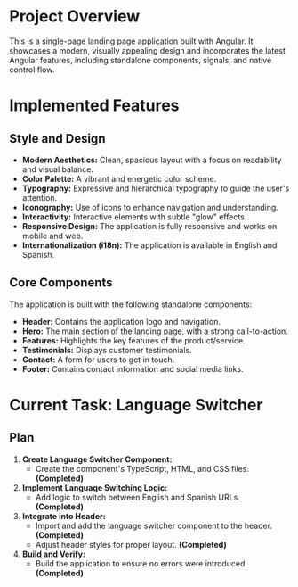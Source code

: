 # Project Overview

This is a single-page landing page application built with Angular. It showcases a modern, visually appealing design and incorporates the latest Angular features, including standalone components, signals, and native control flow.

# Implemented Features

## Style and Design

*   **Modern Aesthetics:** Clean, spacious layout with a focus on readability and visual balance.
*   **Color Palette:** A vibrant and energetic color scheme.
*   **Typography:** Expressive and hierarchical typography to guide the user's attention.
*   **Iconography:** Use of icons to enhance navigation and understanding.
*   **Interactivity:** Interactive elements with subtle "glow" effects.
*   **Responsive Design:** The application is fully responsive and works on mobile and web.
*   **Internationalization (i18n):** The application is available in English and Spanish.

## Core Components

The application is built with the following standalone components:

*   **Header:** Contains the application logo and navigation.
*   **Hero:** The main section of the landing page, with a strong call-to-action.
*   **Features:** Highlights the key features of the product/service.
*   **Testimonials:** Displays customer testimonials.
*   **Contact:** A form for users to get in touch.
*   **Footer:** Contains contact information and social media links.

# Current Task: Language Switcher

## Plan

1.  **Create Language Switcher Component:**
    *   Create the component's TypeScript, HTML, and CSS files. **(Completed)**
2.  **Implement Language Switching Logic:**
    *   Add logic to switch between English and Spanish URLs. **(Completed)**
3.  **Integrate into Header:**
    *   Import and add the language switcher component to the header. **(Completed)**
    *   Adjust header styles for proper layout. **(Completed)**
4.  **Build and Verify:**
    *   Build the application to ensure no errors were introduced. **(Completed)**

